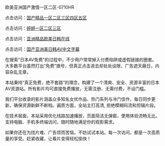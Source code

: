 欧美亚洲国产激情一区二区-0710HR

点击访问：<a href="https://heiliaoow5kzm.pages.dev">国产精品一区二区三区四区五区</a>

点击访问：<a href="https://heiliao2dmwwy.pages.dev">婷婷一区二区三区</a>

点击访问：<a href="https://heiliaoxwd5i8.pages.dev">亚洲精品欧美日韩在线</a>

点击访问：<a href="https://heiliaoxqkkct.pages.dev">国产亚洲美日韩AV中文字幕</a>



在搜索“日本AV免费”的过程中，不少用户常常掉入付费陷阱或虚假链接的圈套。大多数平台虽然打出“免费”旗号，但真正点击进去却处处设限，广告遮天蔽日，内容杂乱无章。

本站秉持“真正免费，绝不套路”的理念，构建了一个清爽、安全、资源丰富的日本AV资源站。所有影片均可直接免费播放，无需注册、无需付费，不设门槛。

我们平台收录的影片涵盖众多知名女优作品、热门系列与冷门佳作，每日同步更新，确保资源新鲜不断档。画质方面，全站主打高清, 拒绝模糊码流和剪辑片段。

在技术层面，本站采用优化线路加速播放，页面简洁无弹窗，使用体验流畅无比。支持电脑、手机多终端访问，随时随地满足你的观影需求。

如果你还在为找片难、广告烦而苦恼，不妨试试本站。每一次访问，都是一次高质量的享受。赶紧收藏，让看片变得轻松愉快！

<span style="display:none;">[Canonical link]( https://github.com/nln20250710/riben410 ）</span>
